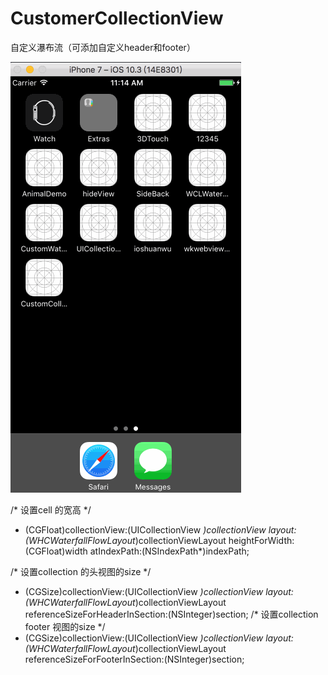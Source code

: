 # CustomerCollectionView
 自定义瀑布流（可添加自定义header和footer）

![image](https://github.com/Wanghongchao12138/CustomerCollectionView/blob/master/6pssss.gif)   
 
 /*
    设置cell  的宽高
*/
 - (CGFloat)collectionView:(UICollectionView *)collectionView layout:(WHCWaterfallFlowLayout*)collectionViewLayout heightForWidth:(CGFloat)width atIndexPath:(NSIndexPath*)indexPath;

/*
    设置collection 的头视图的size
 */
- (CGSize)collectionView:(UICollectionView *)collectionView layout:(WHCWaterfallFlowLayout*)collectionViewLayout referenceSizeForHeaderInSection:(NSInteger)section;
/*
    设置collection footer 视图的size
*/
 - (CGSize)collectionView:(UICollectionView *)collectionView layout:(WHCWaterfallFlowLayout*)collectionViewLayout referenceSizeForFooterInSection:(NSInteger)section;

 


